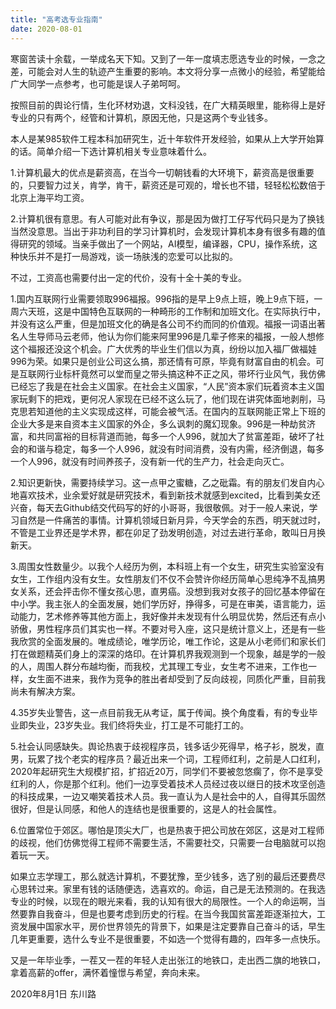 ```yaml
---
title: "高考选专业指南"
date: 2020-08-01
---
```


寒窗苦读十余载，一举成名天下知。又到了一年一度填志愿选专业的时候，一念之差，可能会对人生的轨迹产生重要的影响。本文将分享一点微小的经验，希望能给广大同学一点参考，也可能是误人子弟呵呵。

按照目前的舆论行情，生化环材劝退，文科没钱，在广大精英眼里，能称得上是好专业的只有两个，经管和计算机，原因无他，只是这两个专业钱多。

本人是某985软件工程本科加研究生，近十年软件开发经验，如果从上大学开始算的话。简单介绍一下选计算机相关专业意味着什么。

1.计算机最大的优点是薪资高，在当今一切朝钱看的大环境下，薪资高是很重要的，只要智力过关，肯学，肯干，薪资还是可观的，增长也不错，轻轻松松数倍于北京上海平均工资。

2.计算机很有意思。有人可能对此有争议，那是因为做打工仔写代码只是为了换钱当然没意思。当出于非功利目的学习计算机时，会发现计算机本身有很多有趣的值得研究的领域。当亲手做出了一个网站，AI模型，编译器，CPU，操作系统，这种快乐并不是打一局游戏，谈一场肤浅的恋爱可以比拟的。

不过，工资高也需要付出一定的代价，没有十全十美的专业。

1.国内互联网行业需要领取996福报。996指的是早上9点上班，晚上9点下班，一周六天班，这是中国特色互联网的一种畸形的工作制和加班文化。在实际执行中，并没有这么严重，但是加班文化的确是各公司不约而同的价值观。福报一词语出著名人生导师马云老师，他认为你们能来阿里996是几辈子修来的福报，一般人想修这个福报还没这个机会。广大优秀的毕业生们信以为真，纷纷以加入福厂做福娃996为荣。如果只是创业公司这么搞，那还情有可原，毕竟有财富自由的机会。可是互联网行业标杆竟然可以堂而皇之带头搞这种不正之风，带坏行业风气，我仿佛已经忘了我是在社会主义国家。在社会主义国家，“人民”资本家们玩着资本主义国家玩剩下的把戏，更何况人家现在已经不这么玩了，他们现在讲究体面地剥削，马克思若知道他的主义实现成这样，可能会被气活。在国内的互联网能正常上下班的企业大多是来自资本主义国家的外企，多么讽刺的魔幻现象。996是一种劫贫济富，和共同富裕的目标背道而驰，每多一个人996，就加大了贫富差距，破坏了社会的和谐与稳定，每多一个人996，就没有时间消费，没有内需，经济倒退，每多一个人996，就没有时间养孩子，没有新一代的生产力，社会走向灭亡。

2.知识更新快，需要持续学习。这一点甲之蜜糖，乙之砒霜。有的朋友们发自内心地喜欢技术，业余爱好就是研究技术，看到新技术就感到excited，比看到美女还兴奋，每天去Github结交代码写的好的小哥哥，我很敬佩。对于一般人来说，学习自然是一件痛苦的事情。计算机领域日新月异，今天学会的东西，明天就过时，不管是工业界还是学术界，都在卯足了劲发明创造，对过去进行革命，敢叫日月换新天。

3.周围女性数量少。以我个人经历为例，本科班上有一个女生，研究生实验室没有女生，工作组内没有女生。女性朋友们不仅不会赞许你经历简单心思纯净不乱搞男女关系，还会抨击你不懂女孩心思，直男癌。没想到我对女孩子的回忆基本停留在中小学。我主张人的全面发展，她们学历好，挣得多，可是在审美，语言能力，运动能力，艺术修养等其他方面上，我好像并未发现有什么明显优势，然后还有点小骄傲，男性程序员们其实也一样。不要对号入座，这只是统计意义上，还是有一些我欣赏的全面发展的。唯成绩论，唯学历论，唯工作论，这是从小老师们和家长们打在做题精英们身上的深深的烙印。在计算机界我观测到一个现象，越是学的一般的人，周围人群分布越均衡，而我校，尤其理工专业，女生考不进来，工作也一样，女生面不进来，我作为竞争的胜出者却受到了反向歧视，同质化严重，目前我尚未有解决方案。

4.35岁失业警告，这一点目前我无从考证，属于传闻。换个角度看，有的专业毕业即失业，23岁失业。我们终将失业，打工是不可能打工的。

5.社会认同感缺失。舆论热衷于歧视程序员，钱多话少死得早，格子衫，脱发，直男，玩累了找个老实的程序员？最近出来一个词，工程师红利，之前是人口红利，2020年起研究生大规模扩招，扩招近20万，同学们不要被忽悠瘸了，你不是享受红利的人，你是那个红利。他们一边享受着技术人员经过夜以继日的技术攻坚创造的科技成果，一边又嘲笑着技术人员。我一直认为人是社会中的人，自得其乐固然很好，但是认同感，和他人的连结也是很重要的，这是人的社会属性。

6.位置常位于郊区。哪怕是顶尖大厂，也是热衷于把公司放在郊区，这是对工程师的歧视，他们仿佛觉得工程师不需要生活，不需要社交，只需要一台电脑就可以抱着玩一天。

如果立志学理工，那么就选计算机，不要犹豫，至少钱多，选了别的最后还要费尽心思转过来。家里有钱的话随便选，选喜欢的。命运，自己是无法预测的。在我选专业的时候，以现在的眼光来看，我的认知有很大的局限性。一个人的命运啊，当然要靠自我奋斗，但是也要考虑到历史的行程。在当今我国贫富差距逐渐拉大，工资发展中国家水平，房价世界领先的背景下，如果是注定要靠自己奋斗的话，早生几年更重要，选什么专业不是很重要，不如选一个觉得有趣的，四年多一点快乐。

又是一年毕业季，一茬又一茬的年轻人走出张江的地铁口，走出西二旗的地铁口，拿着高薪的offer，满怀着憧憬与希望，奔向未来。


2020年8月1日
东川路
